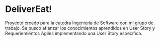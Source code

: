 # DeliverEat!
Proyecto creado para la catedra Ingenieria de Software con mi grupo de trabajo. Se buscó afianzar los conocimientos aprendidos en User Story y Requeriemientos Agiles implementando una User Story específica.
